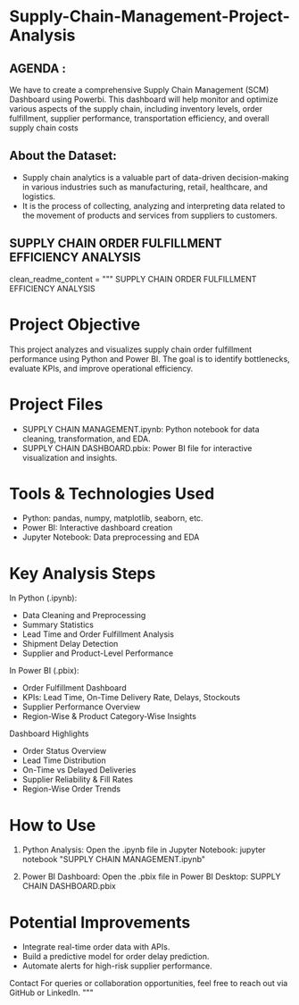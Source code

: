 # Supply-Chain-Management-Project-Analysis
## AGENDA : 
We have to create a comprehensive Supply Chain Management  (SCM) Dashboard using Powerbi. This dashboard will help monitor and optimize various aspects of the supply chain, including inventory levels, order fulfillment, supplier  performance, transportation efficiency, and overall supply chain costs

## About the Dataset:
- Supply chain analytics is a valuable part of data-driven decision-making in various industries such as manufacturing, retail, healthcare, and logistics.
- It is the process of collecting, analyzing and interpreting data related to the movement of products and services from suppliers to customers.


## SUPPLY CHAIN ORDER FULFILLMENT EFFICIENCY ANALYSIS

clean_readme_content = """
SUPPLY CHAIN ORDER FULFILLMENT EFFICIENCY ANALYSIS

# Project Objective
This project analyzes and visualizes supply chain order fulfillment performance using Python and Power BI. The goal is to identify bottlenecks, evaluate KPIs, and improve operational efficiency.

# Project Files
- SUPPLY CHAIN MANAGEMENT.ipynb: Python notebook for data cleaning, transformation, and EDA.
- SUPPLY CHAIN DASHBOARD.pbix: Power BI file for interactive visualization and insights.

# Tools & Technologies Used
- Python: pandas, numpy, matplotlib, seaborn, etc.
- Power BI: Interactive dashboard creation
- Jupyter Notebook: Data preprocessing and EDA

# Key Analysis Steps

In Python (.ipynb):
- Data Cleaning and Preprocessing
- Summary Statistics
- Lead Time and Order Fulfillment Analysis
- Shipment Delay Detection
- Supplier and Product-Level Performance

In Power BI (.pbix):
- Order Fulfillment Dashboard
- KPIs: Lead Time, On-Time Delivery Rate, Delays, Stockouts
- Supplier Performance Overview
- Region-Wise & Product Category-Wise Insights

Dashboard Highlights
- Order Status Overview
- Lead Time Distribution
- On-Time vs Delayed Deliveries
- Supplier Reliability & Fill Rates
- Region-Wise Order Trends

# How to Use
1. Python Analysis:
   Open the .ipynb file in Jupyter Notebook:
   jupyter notebook "SUPPLY CHAIN MANAGEMENT.ipynb"

2. Power BI Dashboard:
   Open the .pbix file in Power BI Desktop:
   SUPPLY CHAIN DASHBOARD.pbix

# Potential Improvements
- Integrate real-time order data with APIs.
- Build a predictive model for order delay prediction.
- Automate alerts for high-risk supplier performance.

Contact
For queries or collaboration opportunities, feel free to reach out via GitHub or LinkedIn.
"""



